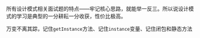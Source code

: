 所有设计模式相关面试题的特点——牢记核心思路，就能举一反三。所以说设计模式的学习是典型的一分耕耘一分收获，性价比极高。

万变不离其踪，记住`getInstance`方法、记住`instance`变量、记住闭包和静态方法